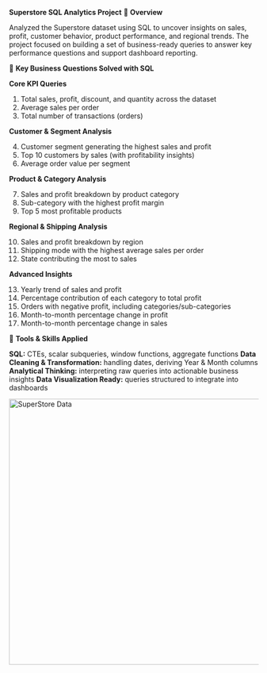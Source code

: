 **Superstore SQL Analytics Project**
🔹 **Overview**

Analyzed the Superstore dataset using SQL to uncover insights on sales, profit, customer behavior, product performance, and regional trends. The project focused on building a set of business-ready queries to answer key performance questions and support dashboard reporting.

🔹 **Key Business Questions Solved with SQL**

**Core KPI Queries**

1.  Total sales, profit, discount, and quantity across the dataset
2.  Average sales per order
3.  Total number of transactions (orders)

**Customer & Segment Analysis**

4. Customer segment generating the highest sales and profit
5. Top 10 customers by sales (with profitability insights)
6. Average order value per segment

**Product & Category Analysis**

7. Sales and profit breakdown by product category
8. Sub-category with the highest profit margin
9. Top 5 most profitable products

**Regional & Shipping Analysis**

10. Sales and profit breakdown by region
11. Shipping mode with the highest average sales per order
12. State contributing the most to sales

**Advanced Insights**

13. Yearly trend of sales and profit
14. Percentage contribution of each category to total profit
15. Orders with negative profit, including categories/sub-categories
16. Month-to-month percentage change in profit
17. Month-to-month percentage change in sales

🔹 **Tools & Skills Applied**

**SQL:** CTEs, scalar subqueries, window functions, aggregate functions
**Data Cleaning & Transformation:** handling dates, deriving Year & Month columns
**Analytical Thinking:** interpreting raw queries into actionable business insights
**Data Visualization Ready:** queries structured to integrate into dashboards

<img width="1212" height="536" alt="SuperStore Data" src="https://github.com/user-attachments/assets/d0a155b0-ac00-4315-9ef9-2a4eebafd509" />
